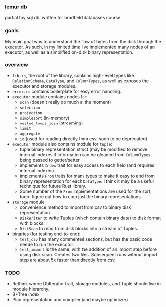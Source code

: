 ### lemur db
partial toy sql db, written for bradfield databases course.

### goals

My main goal was to understand the flow of bytes from the disk through the executor. As such, in my limited time I've implemented many nodes of an executor, as well as a simplified on-disk binary representation.

### overview

- `lib.rs`, the root of the library, contains high-level types like `RelationSchema`, `DataType`, and `ColumnTypes`, as well as exposes the executor and storage modules.
- `error.rs` contains boilerplate for easy error handling.
- `executor` module contains nodes for:
  - `scan` (doesn't really do much at the moment)
  - `selection`
  - `projection`
  - `simplesort` (in-memory)
  - `nested_loops_join` (streaming)
  - `limit`
  - `aggregate`
  - `io` (used for reading directly from csv, soon to be deprecated)
- `executor` module also contains module for `tuple`:
  - tuple binary representation struct (may be modified to remove internal indexes if information can be gleaned from `ColumnTypes` being passed to getter/setter
  - implements `Index` trait for easy access to each field (and requires internal indexes)
  - implements `From` traits for many types to make it easy to and from binary representation for each `DataType`. I think it may be a useful technique for future Rust library.
  - Some number of the `From` implementations are used for the sort; todo: figure out how to cmp just the binary representations.
- `storage` module
  - convenience method to import from csv to binary disk representation
  - `DiskWriter` to write Tuples (which contain binary data) to disk format with blocks.
  - `DiskScan` to read from disk blocks into a stream of Tuples.
- binaries (for testing end-to-end):
  - `test_csv` has many commented sections, but has the basic code neede to run the executor.
  - `test_import` is the same, with the addition of an import step before using disk scan. Creates two files. Subsequent runs without import step are about 5x faster than directly from csv.

### TODO

- Rethink where DbIterator trait, storage modules, and Tuple should live in module hierarchy.
- B+Tree index
- Plan representation and compiler (and maybe optimizer)

